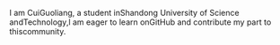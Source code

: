 I am CuiGuoliang, a student inShandong University of Science andTechnology,l am eager to learn onGitHub and contribute my part to thiscommunity.
